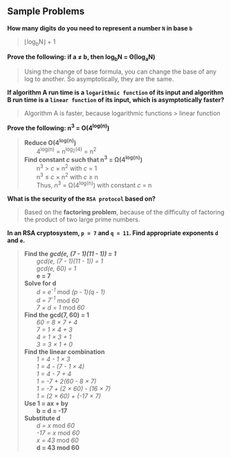 ## Sample Problems

__How many digits do you need to represent a number `N` in base `b`__  
> &lfloor;log<sub>b</sub>N&rfloor; + 1

__Prove the following: if a &#8800; b, then log<sub>b</sub>N = &Theta;(log<sub>a</sub>N)__  
> Using the change of base formula, you can change the base of any log to another. So asymptotically, they are the same.

__If algorithm A run time is a `logarithmic function` of its input and algorithm B run time is a `linear function` of its input, which is asymptotically faster?__
> Algorithm A is faster, because logarithmic functions &gt; linear function

__Prove the following: n<sup>3</sup> = O(4<sup>log(n)</sup>)__
> __Reduce O(4<sup>log(n)</sup>)__  
> &emsp;&emsp;4<sup>log(n)</sup> = n<sup>log<sub>2</sub>(4)</sup> = n<sup>2</sup>  
> __Find constant _c_ such that n<sup>3</sup> = &Omega;(4<sup>log(n)</sup>)__  
> &emsp;&emsp;n<sup>3</sup> &gt; _c_ &times; n<sup>2</sup> with _c_ = 1  
> &emsp;&emsp;n<sup>3</sup> &le; _c_ &times; n<sup>2</sup> with _c_ &ge; n  
> &emsp;&emsp;Thus, n<sup>3</sup> = &Omega;(4<sup>log(n)</sup>) with constant _c_ = n

__What is the security of the `RSA protocol` based on?__
> Based on the __factoring problem__, because of the difficulty of factoring the product of two large prime numbers.

__In an RSA cryptosystem, `p = 7` and `q = 11`. Find appropriate exponents `d` and `e`.__  
> __Find the _gcd(e, (7 - 1)(11 - 1)) = 1___  
> &emsp;&emsp;_gcd(e, (7 - 1)(11 - 1)) = 1_  
> &emsp;&emsp;_gcd(e, 60) = 1_  
> &emsp;&emsp;__e = 7__  
> __Solve for d__  
> &emsp;&emsp;_d = e<sup>-1</sup>_ mod _(p - 1)(q - 1)_  
> &emsp;&emsp;_d = 7<sup>-1</sup>_ mod _60_  
> &emsp;&emsp;_7 &times; d = 1_ mod _60_  
> __Find the gcd(7, 60) = 1__  
> &emsp;&emsp;_60 = 8 &times; 7 + 4_  
> &emsp;&emsp;_7 = 1 &times; 4 + 3_  
> &emsp;&emsp;_4 = 1 &times; 3 + 1_  
> &emsp;&emsp;_3 = 3 &times; 1 + 0_  
> __Find the linear combination__  
> &emsp;&emsp;_1 = 4 - 1 &times; 3_  
> &emsp;&emsp;_1 = 4 - (7 - 1 &times; 4)_  
> &emsp;&emsp;_1 = 4 - 7 + 4_  
> &emsp;&emsp;_1 = -7 + 2(60 - 8 &times; 7)_  
> &emsp;&emsp;_1 = -7 + (2 &times; 60) - (16 &times; 7)_  
> &emsp;&emsp;_1 = (2 &times; 60) + (-17 &times; 7)_  
> __Use 1 = ax + by__  
> &emsp;&emsp;__b = d = -17__  
> __Substitute d__  
> &emsp;&emsp;_d = x_ mod _60_  
> &emsp;&emsp;_-17 = x_ mod _60_  
> &emsp;&emsp;_x = 43_ mod _60_  
> &emsp;&emsp;__d = 43 mod 60__  



